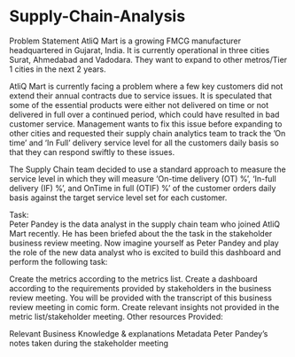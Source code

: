 # Supply-Chain-Analysis
Problem Statement
AtliQ Mart is a growing FMCG manufacturer headquartered in Gujarat, India. It is currently operational in three cities Surat, Ahmedabad and Vadodara. 
They want to expand to other metros/Tier 1 cities in the next 2 years.

AtliQ Mart is currently facing a problem where a few key customers did not extend their annual contracts due to service issues. 
It is speculated that some of the essential products were either not delivered on time or not delivered in full over a continued period, 
which could have resulted in bad customer service. Management wants to fix this issue before expanding to other cities and requested their supply chain analytics team 
to track the ’On time’ and ‘In Full’ delivery service level for all the customers daily basis so that they can respond swiftly to these issues.

The Supply Chain team decided to use a standard approach to measure the service level in which they will measure ‘On-time delivery (OT) %’,
‘In-full delivery (IF) %’, and OnTime in full (OTIF) %’ of the customer orders daily basis against the target service level set for each customer.

Task:  
Peter Pandey is the data analyst in the supply chain team who joined AtliQ Mart recently. 
He has been briefed about the the task in the stakeholder business review meeting. Now imagine yourself as Peter Pandey and play the 
role of the new data analyst who is excited to build this dashboard and perform the following task:

Create the metrics according to the metrics list.
Create a dashboard according to the requirements provided by stakeholders in the business review meeting. 
You will be provided with the transcript of this business review meeting in comic form.
Create relevant insights not provided in the metric list/stakeholder meeting.
Other resources Provided:

Relevant Business Knowledge & explanations
Metadata
Peter Pandey’s notes taken during the stakeholder meeting
 
